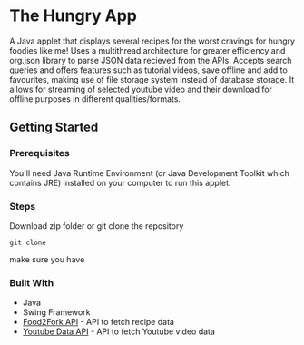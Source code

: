 # The Hungry App

A Java applet that displays several recipes for the worst cravings for hungry foodies like me!
Uses a multithread architecture for greater efficiency and org.json library to parse JSON data recieved from the APIs. 
Accepts search queries and offers features such as tutorial videos, save offline and
add to favourites, making use of file storage system instead of database storage. 
It allows for streaming of selected youtube video and their download for offline purposes in different qualities/formats.

## Getting Started

### Prerequisites

You'll need Java Runtime Environment (or Java Development Toolkit which contains JRE) installed on your computer to run this applet.

### Steps

Download zip folder or git clone the repository
```
git clone 
```
make sure you have




### Built With

* Java
* Swing Framework
* [Food2Fork API](https://food2fork.com/about/api) - API to fetch recipe data
* [Youtube Data API](https://developers.google.com/youtube/v3/) - API to fetch Youtube video data

